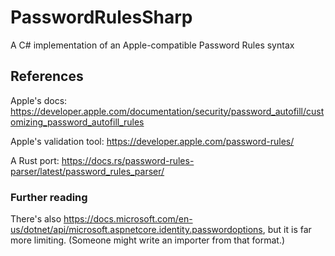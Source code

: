 # PasswordRulesSharp
A C# implementation of an Apple-compatible Password Rules syntax

## References

Apple's docs: https://developer.apple.com/documentation/security/password_autofill/customizing_password_autofill_rules

Apple's validation tool: https://developer.apple.com/password-rules/

A Rust port: https://docs.rs/password-rules-parser/latest/password_rules_parser/

### Further reading

There's also https://docs.microsoft.com/en-us/dotnet/api/microsoft.aspnetcore.identity.passwordoptions, but it is far more limiting. (Someone might write an importer from that format.)
